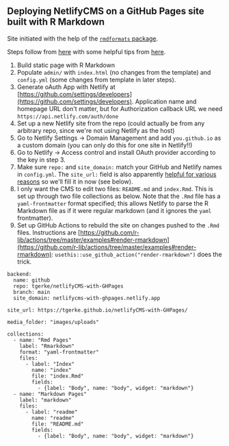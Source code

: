 ## Deploying NetlifyCMS on a GitHub Pages site built with R Markdown

Site initiated with the help of the [`rmdformats` package](https://github.com/juba/rmdformats).

Steps follow from [here](https://www.netlifycms.org/docs/add-to-your-site/) with some helpful tips from [here](https://cnly.github.io/2018/04/14/just-3-steps-adding-netlify-cms-to-existing-github-pages-site-within-10-minutes.html).

1. Build static page with R Markdown
2. Populate `admin/` with `index.html` (no changes from the template) and `config.yml` (some changes from template in later steps).
3. Generate oAuth App with Netlify at [https://github.com/settings/developers](https://github.com/settings/developers). Application name and homepage URL don't matter, but for Authorization callback URL we need `https://api.netlify.com/auth/done`
4. Set up a new Netlify site from the repo (could actually be from any arbitrary repo, since we're not using Netlify as the host)
5. Go to Netlify Settings -> Domain Management and add `you.github.io` as a custom domain (you can only do this for one site in Netlify!!)
6. Go to Netlify -> Access control and install OAuth provider according to the key in step 3. 
7. Make sure `repo:` and `site_domain:` match your GitHub and Netlify names in `config.yml`. The `site_url:` field is also apparently [helpful for various reasons](https://www.netlifycms.org/docs/configuration-options/#site-url) so we'll fill it in now (see below).
8. I only want the CMS to edit two files: `README.md` and `index.Rmd`. This is set up through two file collections as below. Note that the `.Rmd` file has a `yaml-frontmatter` format specified; this allows Netlify to parse the R Markdown file as if it were regular markdown (and it ignores the `yaml` frontmatter).
9. Set up GitHub Actions to rebuild the site on changes pushed to the `.Rmd` files. Instructions are [https://github.com/r-lib/actions/tree/master/examples#render-rmarkdown](https://github.com/r-lib/actions/tree/master/examples#render-rmarkdown): `usethis::use_github_action("render-rmarkdown")` does the trick.
```
backend:
  name: github
  repo: tgerke/netlifyCMS-with-GHPages
  branch: main
  site_domain: netlifycms-with-ghpages.netlify.app

site_url: https://tgerke.github.io/netlifyCMS-with-GHPages/

media_folder: "images/uploads"

collections:
  - name: "Rmd Pages"
    label: "Rmarkdown"
    format: "yaml-frontmatter"
    files:
      - label: "Index"
        name: "index"
        file: "index.Rmd"
        fields:
          - {label: "Body", name: "body", widget: "markdown"}
  - name: "Markdown Pages"
    label: "markdown"
    files:
      - label: "readme"
        name: "readme"
        file: "README.md"
        fields:
          - {label: "Body", name: "body", widget: "markdown"}
```